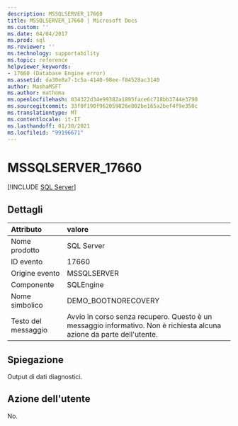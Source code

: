 ```yaml
---
description: MSSQLSERVER_17660
title: MSSQLSERVER_17660 | Microsoft Docs
ms.custom: ''
ms.date: 04/04/2017
ms.prod: sql
ms.reviewer: ''
ms.technology: supportability
ms.topic: reference
helpviewer_keywords:
- 17660 (Database Engine error)
ms.assetid: da30e8a7-1c5a-4140-98ee-f84528ac3140
author: MashaMSFT
ms.author: mathoma
ms.openlocfilehash: 034322d34e99382a1895face6c718bb3744e3790
ms.sourcegitcommit: 33f0f190f962059826e002be165a2bef4f9e350c
ms.translationtype: MT
ms.contentlocale: it-IT
ms.lasthandoff: 01/30/2021
ms.locfileid: "99196671"
---
```

# <a name="mssqlserver_17660"></a>MSSQLSERVER_17660
 [!INCLUDE [SQL Server](../../includes/applies-to-version/sqlserver.md)]
  
## <a name="details"></a>Dettagli  
  
| Attributo | valore |  
| :-------- | :---- |  
|Nome prodotto|SQL Server|  
|ID evento|17660|  
|Origine evento|MSSQLSERVER|  
|Componente|SQLEngine|  
|Nome simbolico|DEMO_BOOTNORECOVERY|  
|Testo del messaggio|Avvio in corso senza recupero. Questo è un messaggio informativo. Non è richiesta alcuna azione da parte dell'utente.|  
  
## <a name="explanation"></a>Spiegazione  
Output di dati diagnostici.  
  
## <a name="user-action"></a>Azione dell'utente  
No.  
  
